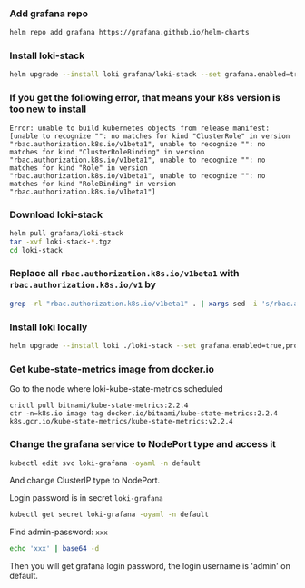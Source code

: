 ### Add grafana repo

```sh
helm repo add grafana https://grafana.github.io/helm-charts
```

### Install loki-stack

```sh
helm upgrade --install loki grafana/loki-stack --set grafana.enabled=true,prometheus.enabled=true,prometheus.alertmanager.persistentVolume.enabled=false,prometheus.server.persistentVolume.enabled=false
```

### If you get the following error, that means your k8s version is too new to install

```
Error: unable to build kubernetes objects from release manifest: [unable to recognize "": no matches for kind "ClusterRole" in version "rbac.authorization.k8s.io/v1beta1", unable to recognize "": no matches for kind "ClusterRoleBinding" in version "rbac.authorization.k8s.io/v1beta1", unable to recognize "": no matches for kind "Role" in version "rbac.authorization.k8s.io/v1beta1", unable to recognize "": no matches for kind "RoleBinding" in version "rbac.authorization.k8s.io/v1beta1"]
```

### Download loki-stack

```sh
helm pull grafana/loki-stack
tar -xvf loki-stack-*.tgz
cd loki-stack
```

### Replace all `rbac.authorization.k8s.io/v1beta1` with `rbac.authorization.k8s.io/v1` by
```sh
grep -rl "rbac.authorization.k8s.io/v1beta1" . | xargs sed -i 's/rbac.authorization.k8s.io\/v1beta1/rbac.authorization.k8s.io\/v1/g'
```

### Install loki locally

```sh
helm upgrade --install loki ./loki-stack --set grafana.enabled=true,prometheus.enabled=true,prometheus.alertmanager.persistentVolume.enabled=false,prometheus.server.persistentVolume.enabled=false
```

### Get kube-state-metrics image from docker.io
Go to the node where loki-kube-state-metrics scheduled

```shell
crictl pull bitnami/kube-state-metrics:2.2.4
ctr -n=k8s.io image tag docker.io/bitnami/kube-state-metrics:2.2.4 k8s.gcr.io/kube-state-metrics/kube-state-metrics:v2.2.4
```

### Change the grafana service to NodePort type and access it

```sh
kubectl edit svc loki-grafana -oyaml -n default
```

And change ClusterIP type to NodePort.

Login password is in secret `loki-grafana`

```sh
kubectl get secret loki-grafana -oyaml -n default
```

Find admin-password: `xxx`

```sh
echo 'xxx' | base64 -d
```

Then you will get grafana login password, the login username is 'admin' on default.
